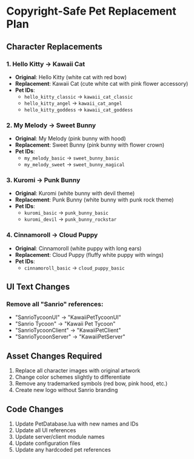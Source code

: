 # Copyright-Safe Pet Replacement Plan

## Character Replacements

### 1. Hello Kitty → Kawaii Cat
- **Original**: Hello Kitty (white cat with red bow)
- **Replacement**: Kawaii Cat (cute white cat with pink flower accessory)
- **Pet IDs**: 
  - `hello_kitty_classic` → `kawaii_cat_classic`
  - `hello_kitty_angel` → `kawaii_cat_angel`
  - `hello_kitty_goddess` → `kawaii_cat_goddess`

### 2. My Melody → Sweet Bunny
- **Original**: My Melody (pink bunny with hood)
- **Replacement**: Sweet Bunny (pink bunny with flower crown)
- **Pet IDs**:
  - `my_melody_basic` → `sweet_bunny_basic`
  - `my_melody_sweet` → `sweet_bunny_magical`

### 3. Kuromi → Punk Bunny
- **Original**: Kuromi (white bunny with devil theme)
- **Replacement**: Punk Bunny (white bunny with punk rock theme)
- **Pet IDs**:
  - `kuromi_basic` → `punk_bunny_basic`
  - `kuromi_devil` → `punk_bunny_rockstar`

### 4. Cinnamoroll → Cloud Puppy
- **Original**: Cinnamoroll (white puppy with long ears)
- **Replacement**: Cloud Puppy (fluffy white puppy with wings)
- **Pet IDs**:
  - `cinnamoroll_basic` → `cloud_puppy_basic`

## UI Text Changes

### Remove all "Sanrio" references:
- "SanrioTycoonUI" → "KawaiiPetTycoonUI"
- "Sanrio Tycoon" → "Kawaii Pet Tycoon"
- "SanrioTycoonClient" → "KawaiiPetClient"
- "SanrioTycoonServer" → "KawaiiPetServer"

## Asset Changes Required

1. Replace all character images with original artwork
2. Change color schemes slightly to differentiate
3. Remove any trademarked symbols (red bow, pink hood, etc.)
4. Create new logo without Sanrio branding

## Code Changes

1. Update PetDatabase.lua with new names and IDs
2. Update all UI references
3. Update server/client module names
4. Update configuration files
5. Update any hardcoded pet references